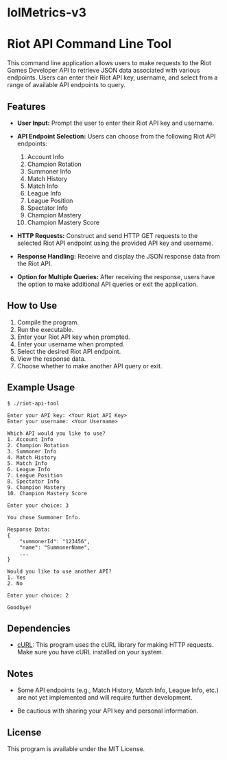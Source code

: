 # lolMetrics-v3

# Riot API Command Line Tool

This command line application allows users to make requests to the Riot Games Developer API to retrieve JSON data associated with various endpoints. Users can enter their Riot API key, username, and select from a range of available API endpoints to query.

## Features

- **User Input:** Prompt the user to enter their Riot API key and username.

- **API Endpoint Selection:** Users can choose from the following Riot API endpoints:
  1. Account Info
  2. Champion Rotation
  3. Summoner Info
  4. Match History
  5. Match Info
  6. League Info
  7. League Position
  8. Spectator Info
  9. Champion Mastery
  10. Champion Mastery Score

- **HTTP Requests:** Construct and send HTTP GET requests to the selected Riot API endpoint using the provided API key and username.

- **Response Handling:** Receive and display the JSON response data from the Riot API.

- **Option for Multiple Queries:** After receiving the response, users have the option to make additional API queries or exit the application.

## How to Use

1. Compile the program.
2. Run the executable.
3. Enter your Riot API key when prompted.
4. Enter your username when prompted.
5. Select the desired Riot API endpoint.
6. View the response data.
7. Choose whether to make another API query or exit.

## Example Usage

```shell
$ ./riot-api-tool

Enter your API key: <Your Riot API Key>
Enter your username: <Your Username>

Which API would you like to use?
1. Account Info
2. Champion Rotation
3. Summoner Info
4. Match History
5. Match Info
6. League Info
7. League Position
8. Spectator Info
9. Champion Mastery
10. Champion Mastery Score

Enter your choice: 3

You chose Summoner Info.

Response Data:
{
    "summonerId": "123456",
    "name": "SummonerName",
    ...
}

Would you like to use another API?
1. Yes
2. No

Enter your choice: 2

Goodbye!
```

## Dependencies

- [cURL](https://curl.se/): This program uses the cURL library for making HTTP requests. Make sure you have cURL installed on your system.

## Notes

- Some API endpoints (e.g., Match History, Match Info, League Info, etc.) are not yet implemented and will require further development.

- Be cautious with sharing your API key and personal information.

## License

This program is available under the MIT License.

